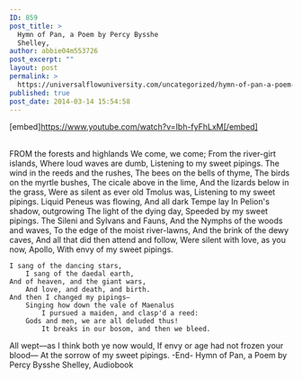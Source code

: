 ```yaml
---
ID: 859
post_title: >
  Hymn of Pan, a Poem by Percy Bysshe
  Shelley,
author: abbie04m553726
post_excerpt: ""
layout: post
permalink: >
  https://universalflowuniversity.com/uncategorized/hymn-of-pan-a-poem-by-percy-bysshe-shelley/
published: true
post_date: 2014-03-14 15:54:58
---
```

[embed]https://www.youtube.com/watch?v=Ibh-fyFhLxM[/embed]</br></br>
<p>FROM the forests and highlands
        We come, we come;
    From the river-girt islands,
        Where loud waves are dumb,
    Listening to my sweet pipings.
        The wind in the reeds and the rushes,
            The bees on the bells of thyme,
        The birds on the myrtle bushes,
            The cicale above in the lime,
And the lizards below in the grass,
Were as silent as ever old Tmolus was,
    Listening to my sweet pipings.
    Liquid Peneus was flowing,
        And all dark Tempe lay
    In Pelion's shadow, outgrowing
        The light of the dying day,
    Speeded by my sweet pipings.
        The Sileni and Sylvans and Fauns,
            And the Nymphs of the woods and waves,
        To the edge of the moist river-lawns,
            And the brink of the dewy caves,
And all that did then attend and follow,
Were silent with love, as you now, Apollo,
    With envy of my sweet pipings.

    I sang of the dancing stars,
        I sang of the daedal earth,
    And of heaven, and the giant wars,
        And love, and death, and birth.
    And then I changed my pipings—
        Singing how down the vale of Maenalus
            I pursued a maiden, and clasp'd a reed:
        Gods and men, we are all deluded thus!
            It breaks in our bosom, and then we bleed.
All wept—as I think both ye now would,
If envy or age had not frozen your blood—
    At the sorrow of my sweet pipings.
-End-
Hymn of Pan, a Poem by Percy Bysshe Shelley, Audiobook</p>